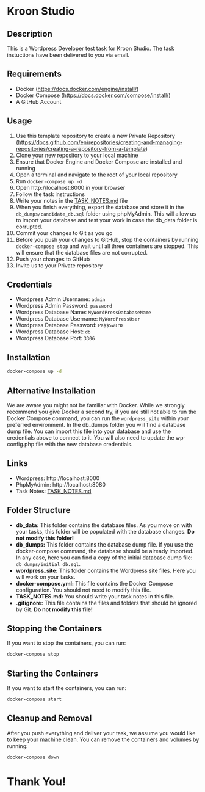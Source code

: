 # Kroon Studio

## Description
This is a Wordpress Developer test task for Kroon Studio. The task instuctions have been delivered to you via email.

## Requirements
- Docker (https://docs.docker.com/engine/install/)
- Docker Compose (https://docs.docker.com/compose/install/)
- A GitHub Account

## Usage
1. Use this template repository to create a new Private Repository (https://docs.github.com/en/repositories/creating-and-managing-repositories/creating-a-repository-from-a-template)
2. Clone your new repository to your local machine
3. Ensure that Docker Engine and Docker Compose are installed and running
4. Open a terminal and navigate to the root of your local repository
5. Run ```docker-compose up -d```
6. Open http://localhost:8000 in your browser
7. Follow the task instructions
8. Write your notes in the [TASK_NOTES.md](TASK_NOTES.md) file
9. When you finish everything, export the database and store it in the ```db_dumps/candidate_db.sql``` folder using phpMyAdmin. This will allow us to import your database and test your work in case the db_data folder is corrupted.
10. Commit your changes to Git as you go
11. Before you push your changes to GitHub, stop the containers by running ```docker-compose stop``` and wait until all three containers are stopped. This will ensure that the database files are not corrupted.
12. Push your changes to GitHub
13. Invite us to your Private repository

## Credentials
- Wordpress Admin Username: ```admin```
- Wordpress Admin Password: ```password```
- Wordpress Database Name: ```MyWordPressDatabaseName```
- Wordpress Database Username: ```MyWordPressUser```
- Wordpress Database Password: ```Pa$$5w0rD```
- Wordpress Database Host: ```db```
- Wordpress Database Port: ```3306```

## Installation

```bash
docker-compose up -d
```


## Alternative Installation
We are aware you might not be familiar with Docker. While we strongly recommend you give Docker a second try, if you are still not able to run the Docker Compose command, you can run the `wordpress_site` within your preferred environment. In the db_dumps folder you will find a database dump file. You can import this file into your database and use the credentials above to connect to it. You will also need to update the wp-config.php file with the new database credentials.

## Links
- Wordpress: http://localhost:8000
- PhpMyAdmin: http://localhost:8080
- Task Notes: [TASK_NOTES.md](TASK_NOTES.md)

## Folder Structure
- **db_data:** This folder contains the database files. As you move on with your tasks, this folder will be populated with the database changes. **Do not modify this folder!**
- **db_dumps:** This folder contains the database dump file. If you use the docker-compose command, the database should be already imported. In any case, here you can find a copy of the initial database dump file: ```db_dumps/initial_db.sql```.
- **wordpress_site:** This folder contains the Wordpress site files. Here you will work on your tasks.
- **docker-compose.yml:** This file contains the Docker Compose configuration. You should not need to modify this file.
- **TASK_NOTES.md:** You should write your task notes in this file.
- **.gitignore:** This file contains the files and folders that should be ignored by Git. **Do not modify this file!**

## Stopping the Containers
If you want to stop the containers, you can run:
```bash
docker-compose stop
```

## Starting the Containers
If you want to start the containers, you can run:
```bash
docker-compose start
```

## Cleanup and Removal
After you push everything and deliver your task, we assume you would like to keep your machine clean.
You can remove the containers and volumes by running:
```bash
docker-compose down
```

# Thank You!